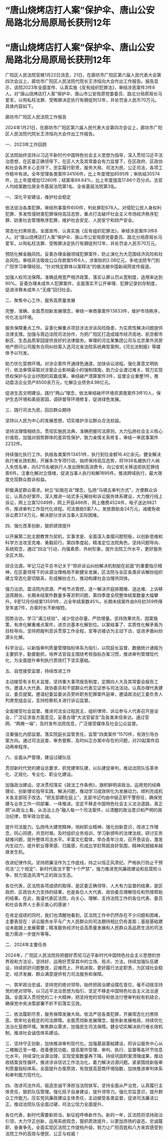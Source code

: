 # “唐山烧烤店打人案”保护伞、唐山公安局路北分局原局长获刑12年

# “唐山烧烤店打人案”保护伞、唐山公安局路北分局原局长获刑12年

广阳区人民法院官微1月22日消息，21日，在廊坊市广阳区第六届人民代表大会第四次会议上，廊坊市广阳区人民法院代院长王沛恒向大会作出工作报告。报告显示，该院2023年全面宣传、认真实施《反有组织犯罪法》，审结涉恶案件3件8人。对“唐山烧烤店打人案”保护伞、唐山市公安局原党委委员、路北分局原局长马爱军，以徇私枉法罪、受贿罪决定执行有期徒刑12年，并处罚金人民币70万元。具体内容如下。

廊坊市广阳区人民法院工作报告

2024年1月21日，在廊坊市广阳区第六届人民代表大会第四次会议上，廊坊市广阳区人民法院代院长王沛恒向大会作出工作报告。

一、2023年工作回顾

区法院始终坚持以习近平新时代中国特色社会主义思想为指导，深入贯彻习近平法治思想，在区委正确领导下，在区人大及其常委会有力监督下，在区政府、区政协和社会各界关心支持下，忠实履行职责，服务大局、司法为民、公正司法，各项工作稳中有进。全年受理各类案件34106件，比上年度增加8595件；审执结30574件，比上年度增加12260件；结案率89.64%，比上年度提高17.86个百分点。法官人均结案数位居全市基层法院第1名、全省基层法院第3名。

一、深化平安建设，维护社会稳定

依法惩治各类犯罪。审结刑事案件600件，判处罪犯678人。对侵犯公民人身权利犯罪、多发性侵财类犯罪保持高压态势，重点打击破坏社会主义市场经济秩序犯罪、妨害社会管理秩序犯罪，维护社会安定、人民安宁和财产安全。

常态化扫黑除恶。全面宣传、认真实施《反有组织犯罪法》，审结涉恶案件3件8人。对“唐山烧烤店打人案”保护伞、唐山市公安局原党委委员、路北分局原局长马爱军，以徇私枉法罪、受贿罪决定执行有期徒刑12年，并处罚金人民币70万元。

预防化解金融风险。妥善办理金融领域犯罪案件，防止演化为大范围经济风险和社会风险。审结非法吸收公众存款案5件6人，涉案标的2.08亿元，多地法院专门到广阳学习审理经验。“针对特定群体以案释法”的做法被中国新闻网宣传报道。

加强人权司法保障。准确适用宽严相济政策，落实认罪认罚从宽制度，适用率达到90%。妥善办理未成年人犯罪案件，全面落实不公开审理、犯罪记录封存制度，促进涉罪未成年人“无痕”回归社会。

二、聚焦中心工作，服务高质量发展

完整、准确、全面贯彻新发展理念，审结一审商事案件13833件，维护市场秩序，优化法治环境。

服务保障重点工作。妥善化解重点项目涉法涉诉风险隐患，为实质性解决问题提供法律支撑。加强与周边法院司法协作，为把广阳区打造成城市经济高地、航空都市新区、生态品质家园提供良好的法律服务。审理的河北某集团公司与北京某外资房地产顾问公司服务合同纠纷案入选河北省法院系统典型案例，《河北法制报》等媒体予以刊发。

助力优化营商环境。对涉企案件开通绿色通道，加快诉讼进程。强化善意文明执行，依法审慎采取对涉案企业影响最小的强制措施，助力企业渡过难关，努力实现债权保护与企业纾困的双赢成果。审结破产清算案件3件，监督企业重整1件，推动盘活企业资产8500余万元，化解企业债务4.98亿元。

促进生态文明建设。践行“两山”理念，依法审结破坏环境资源类案件3件10人，保护生态环境和美丽家园，调研督导环境修复，促进绿色发展。

三、践行司法为民，回应群众期待

坚持以人民为中心的发展思想，切实维护涉讼群众合法权益。

坚持法理情相结合。贯彻实施民法典，准确把握司法原则，大力弘扬社会主义核心价值观，加强对弱势群体的差异性保护，致力亲情关系修复，审结一审民事案件2232件。

持续强化执行工作。执结各类案件13451件，执行到位金额16.4亿余元。健全解决执行难长效机制，开展多次专项行动，始终保持高压态势，将1938名被执行人纳入失信名单，向5215名被执行人发出限制高消费令，向公安机关移送拒执犯罪线索6件。注重化解对立情绪，促进当事人执行和解1895件。推进跨域执行，最大限度兑现群众胜诉权益。

积极满足群众需求。树立“如我在诉”理念，弘扬“马锡五审判方式”，方便群众诉讼，认真办好案件。深入推进一站式多元解纷和诉讼服务体系建设，大力推行线上诉讼，网上立案12049件，网上开庭486件，网上缴费4524件，电子送达9821件，推进审判工作现代化进程。司法救助5案7人，发放救助金24万元，减缓免收诉讼费37.8万元，解决部分涉诉当事人实际困难。

四、强化改革创新，狠抓绩效提升

以开展第二批主题教育为契机，实事求是、全面深入查摆问题短板，以创新思维和科学方法攻坚克难、勇毅前行。第四季度起，精准定位法院角色，坚持问题导向、系统观念，通过“四治”行动，内强素质、外树形象，提升法院工作水平，更好服务全区大局。

综合治源。牢记习近平总书记关于“把非诉讼纠纷解决机制挺在前面”的重要指示精神，在区委领导下的诉源治理格局不断健全发展，区法院与全区各类非诉解纷组织建立常态化密切联系，形成解纷合力，推动构建社会治理共同体。

强力治淤。盘活院内资源、严格节点管控，逐一解决开庭排期难、送达难、上诉移送周期长、长期未结案件数量多等淤积问题，第四季度全院整体结案数量大幅攀升。9至12月份结案13591件，占全年结案数45%。长期未结案件由9月初359件降至年底7件，办案时长不断缩短。

因势治访。学习“浦江经验”，减少信访存量，严防增量。坚持效果优先、因案施策，有序化解重难点案件，进京访基本化解到位。以案结事了、实质性化解矛盾为目标导向，坚持把服判息诉贯穿工作全程，变等访接访为主动下访，促进矛盾纠纷源头化解。

科学治讼。以新版审判质量管理指标体系为指引，以院庭长监督、数据统计通报为主要抓手，勤督勤抓，培养法官自主围绕考核指标办案习惯，推进审判管理现代化，为全面提升审判执行质效打下坚实基础。

五、自觉接受监督，持续改进工作

主动接受有关机关监督。坚持重大事项报告制度，定期向人大及其常委会报告工作。邀请人大代表、政协委员和干部群众代表见证参与司法活动。认真办理代表建议、委员提案。邀请纪委监委派员旁听职务犯罪案件庭审，邀请政法纪工委负责人列席党组会议，支持检察机关进行诉讼监督。

全面接受社会监督。推进司法全过程民主，组织律师、诉讼参与人代表召开座谈会，广泛征求各方面意见，妥善办理“大法官留言”及各类来信来访。通过官网、“两微一端”，及时发布法院信息，广泛接受媒体及社会公众监督。

注重强化内部监督。落实院庭长监管责任，监管“四类案件”1570件，有效引导办案方向。通过司法巡查、审务督察，及时纠正办案中存在的问题，对20起案件启动再审程序。

六、全面从严管理，建设过硬队伍

贯彻新时代党的建设总要求，抓党建带队建，以队建促审判，推动法院队伍革命化、正规化、专业化、职业化建设。

加强政治建设。坚决贯彻落实《政法工作条例》，旗帜鲜明讲政治。运用党的经典理论、创新理论指导实践、解决问题，推动学习成效转化为发展动力。顺利完成机关各支部班子改选，“把支部建在庭上”，支部书记均由中层正职干警担任，确保党建与业务工作一同部署、一体推进。坚定不移走中国特色社会主义法治道路，真正把“从政治上看，从法治上办”融入每一个司法案件，以清醒的政治意识和严明的政治纪律，筑牢政治忠诚。

提升司法能力。弘扬伟大建党精神，培树职业精神，强化创新意识，改进工作理念，同心同德，共克时艰。及时组织业务培训，学习新颁布的法律法规，研讨实务疑难问题，提升整体司法水平。丰富文化载体，举办青年沙龙，召开恳谈会，激发内生动力，提升职业尊荣感、归属感，形成比学赶帮超良好氛围，精神风貌越来越焕发生机。

改进纪律作风。坚持把廉洁作为工作底线，持之以恒正风肃纪。严格执行防止干预司法“三个规定”、新时代政法干警“十个严禁”，强力推进党风廉政建设和反腐败斗争，努力营造风清气正的政治生态。

各位代表，区法院各项成绩的取得，是区委正确领导、人大有力监督的结果，是区政府、区政协大力支持的结果，也是各位人大代表、政协委员理解信任和热情帮助的结果。在此，我谨代表区法院，向关心、理解、支持法院工作的各位代表、委员和社会各界人士表示衷心的感谢！

在肯定成绩的同时，我们也清醒地看到，区法院工作中仍然存在不少问题和困难，主要表现在：诉讼服务水平与广大人民群众的司法期待相比仍有差距；基层基础建设未能跟上发展需要；精准服务经济社会高质量发展和人民群众高品质生活的司法能力需进一步提升等等。

二、2024年主要任务

2024年，广阳区人民法院将把握好贯彻习近平新时代中国特色社会主义思想的世界观和方法论，坚持好、运用好贯穿其中的立场、观点、方法，持续加强队伍建设，持续抓好问题整改，迎难而上、开拓进取，更好履行法定职责，为区域社会稳定、经济发展、群众满意提供有力司法服务和保障。

一、筑牢政治忠诚，坚持党的绝对领导。始终把政治建设摆在首位，毫不动摇坚持党的绝对领导。以习近平法治思想为指引，坚定不移走中国特色社会主义法治道路。全面深入贯彻党的二十大精神，把坚持党的领导和依法行使审判权有机结合，确保党中央决策部署不折不扣落实见效。

二、依法履职尽责，服务保障发展大局。依法严惩各类犯罪，开展常态化扫黑除恶，筑牢社会稳定的司法屏障。全面贯彻新发展理念，服务新发展格局，持续优化法治化营商环境。聚焦群众需求，加强民生司法保障。健全切实解决执行难长效机制，推进社会诚信体系建设。

三、坚持守正创新，加快推进审判现代化。加强基层基础建设，将诉讼服务中心从二楼搬迁至一楼，改善便民功能，提高案件受理、审判、执行、监督等各环节信息化水平。持续深化诉源治理，实现受案数量再下降。持续巩固积案清理成果，推动收结案良性循环。推进涉诉信访工作法治化，着力解决访源问题。紧紧围绕新版审判质量指标体系，全面提升办案质效，有效提高营商环境指数，加快推进审判体系和审判能力现代化。

四、改进司法作风，锻造忠诚干净担当法院铁军。坚持全面从严治党，认真履行主体责任，狠抓队伍管理。强化班子自身建设，提升领导力。强化宗旨意识，提升群众工作能力。压实党风廉政建设主体责任，主动接受各类监督，促进司法廉洁公正。推动法院队伍全面过硬，司法公信力全面提升。

各位代表，新时代需要新担当，新征程呼唤新作为。新的一年，区法院将坚持政治引领，大力守正创新，运用系统观念，狠抓质效提升，以更加昂扬的姿态，忠诚履职、奋勇争先，全面实现区法院工作提档升级，努力让广阳百姓和八方来宾感受到法院工作的高效与便民、公正与权威！

